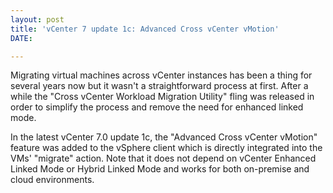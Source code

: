 ```yaml
---
layout: post
title: 'vCenter 7 update 1c: Advanced Cross vCenter vMotion'
DATE: 

---
```

Migrating virtual machines across vCenter instances has been a thing for several years now but it wasn't a straightforward process at first. After a while the "Cross vCenter Workload Migration Utility" fling was released in order to simplify the process and remove the need for enhanced linked mode.

In the latest vCenter 7.0 update 1c, the "Advanced Cross vCenter vMotion" feature was added to the vSphere client which is directly integrated into the VMs' "migrate" action. Note that it does not depend on vCenter Enhanced Linked Mode or Hybrid Linked Mode and works for both on-premise and cloud environments.